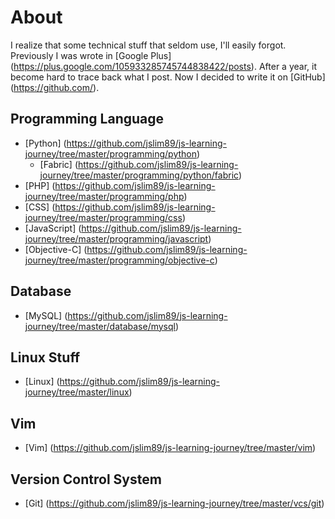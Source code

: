 # About
I realize that some technical stuff that seldom use, I'll easily forgot. Previously I was wrote in [Google Plus] (https://plus.google.com/105933285745744838422/posts). After a year, it become hard to trace back what I post. Now I decided to write it on [GitHub] (https://github.com/).

## Programming Language
* [Python] (https://github.com/jslim89/js-learning-journey/tree/master/programming/python)
    - [Fabric] (https://github.com/jslim89/js-learning-journey/tree/master/programming/python/fabric)
* [PHP] (https://github.com/jslim89/js-learning-journey/tree/master/programming/php)
* [CSS] (https://github.com/jslim89/js-learning-journey/tree/master/programming/css)
* [JavaScript] (https://github.com/jslim89/js-learning-journey/tree/master/programming/javascript)
* [Objective-C] (https://github.com/jslim89/js-learning-journey/tree/master/programming/objective-c)

## Database
* [MySQL] (https://github.com/jslim89/js-learning-journey/tree/master/database/mysql)

## Linux Stuff
* [Linux] (https://github.com/jslim89/js-learning-journey/tree/master/linux)

## Vim
* [Vim] (https://github.com/jslim89/js-learning-journey/tree/master/vim)

## Version Control System
* [Git] (https://github.com/jslim89/js-learning-journey/tree/master/vcs/git)
